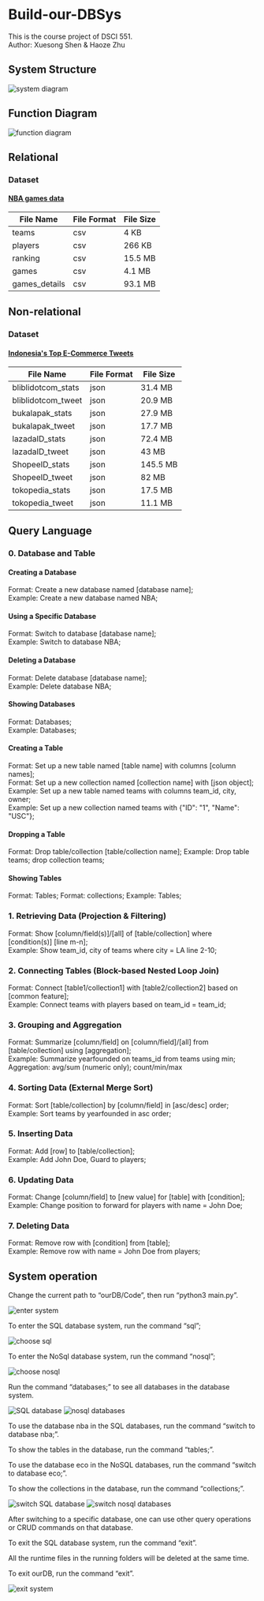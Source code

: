 # Build-our-DBSys
This is the course project of DSCI 551.<br>
Author: Xuesong Shen & Haoze Zhu



## System Structure
![system diagram](https://github.com/Pasxsenger/Build-our-DBSys/blob/main/Pictures/ourDB_Sys_Structure.drawio.png)

## Function Diagram
![function diagram](https://github.com/Pasxsenger/Build-our-DBSys/blob/main/Pictures/functions.png)




## Relational
### Dataset
#### [NBA games data](https://www.kaggle.com/datasets/nathanlauga/nba-games)
| File Name    | File Format | File Size |
| ------------ | ----------- | --------- |
| teams | csv         |       4 KB    |
| players | csv         |      266 KB     |
| ranking | csv         |     15.5 MB      |
| games | csv         |      4.1 MB     |
| games_details | csv         |      93.1 MB     |


## Non-relational
### Dataset
#### [Indonesia's Top E-Commerce Tweets](https://www.kaggle.com/datasets/robertvici/indonesia-top-ecommerce-unicorn-tweets/code)
| File Name    | File Format | File Size |
| ------------ | ----------- | --------- |
| bliblidotcom_stats | json         |    31.4 MB       |
| bliblidotcom_tweet | json         |    20.9 MB       |
| bukalapak_stats | json         |    27.9 MB       |
| bukalapak_tweet | json         |    17.7 MB       |
| lazadaID_stats | json         |    72.4 MB       |
| lazadaID_tweet | json         |    43 MB       |
| ShopeeID_stats | json         |    145.5 MB       |
| ShopeeID_tweet | json         |    82 MB       |
| tokopedia_stats | json         |    17.5 MB       |
| tokopedia_tweet | json         |    11.1 MB       |

## Query Language
### 0. Database and Table
#### Creating a Database 

Format: Create a new database named [database name]; <br>
Example: Create a new database named NBA;

#### Using a Specific Database 
Format: Switch to database [database name]; <br>
Example: Switch to database NBA;

#### Deleting a Database 
Format: Delete database [database name]; <br>
Example: Delete database NBA; 

#### Showing Databases
Format: Databases; <br>
Example: Databases;

#### Creating a Table 
Format: Set up a new table named [table name] with columns [column names];<br>
Format: Set up a new collection named [collection name] with [json object];<br>
Example: Set up a new table named teams with columns team_id, city, owner;<br>
Example: Set up a new collection named teams with {"ID": "1", "Name": "USC"};


#### Dropping a Table
Format: Drop table/collection [table/collection name];
Example: Drop table teams; drop collection teams;

#### Showing Tables 
Format: Tables;
Format: collections;
Example: Tables;

### 1. Retrieving Data (Projection & Filtering)
Format: Show [column/field(s)]/[all] of [table/collection] where [condition(s)] [line m-n];<br>
Example: Show team_id, city of teams where city = LA line 2-10;

### 2. Connecting Tables (Block-based Nested Loop Join)
Format: Connect [table1/collection1] with [table2/collection2] based on [common feature];<br>
Example: Connect teams with players based on team_id = team_id;

### 3. Grouping and Aggregation
Format: Summarize [column/field] on [column/field]/[all] from [table/collection] using [aggregation];<br>
Example: Summarize yearfounded on teams_id from teams using min;<br>
Aggregation: avg/sum (numeric only); count/min/max

### 4. Sorting Data (External Merge Sort)
Format: Sort [table/collection] by [column/field] in [asc/desc] order;<br>
Example: Sort teams by yearfounded in asc order;

### 5. Inserting Data
Format: Add [row] to [table/collection];<br>
Example: Add John Doe, Guard to players;

### 6. Updating Data
Format: Change [column/field] to [new value] for [table] with [condition];<br>
Example: Change position to forward for players with name = John Doe;

### 7. Deleting Data
Format: Remove row with [condition] from [table];<br>
Example: Remove row with name = John Doe from players;

## System operation

Change the current path to “ourDB/Code”, then run “python3 main.py”.

![enter system](https://github.com/Pasxsenger/Build-our-DBSys/blob/main/Pictures/enter_system.png)

To enter the SQL database system, run the command “sql”;

![choose sql](https://github.com/Pasxsenger/Build-our-DBSys/blob/main/Pictures/choose_sql.png)

To enter the NoSql database system, run the command “nosql”;

![choose nosql](https://github.com/Pasxsenger/Build-our-DBSys/blob/main/Pictures/choose_nosql.png)

Run the command “databases;” to see all databases in the database system.

![SQL database](https://github.com/Pasxsenger/Build-our-DBSys/blob/main/Pictures/databases_sql.png)
![nosql databases](https://github.com/Pasxsenger/Build-our-DBSys/blob/main/Pictures/databases_nosql.png)

To use the database nba in the SQL databases, run the command “switch to database nba;”.

To show the tables in the database, run the command “tables;”.

To use the database eco in the NoSQL databases, run the command “switch to database eco;”.

To show the collections in the database, run the command “collections;”.


![switch SQL database](https://github.com/Pasxsenger/Build-our-DBSys/blob/main/Pictures/switch_sql_base.png)
![switch nosql databases](https://github.com/Pasxsenger/Build-our-DBSys/blob/main/Pictures/switch_nosql_base.png)


After switching to a specific database, one can use other query operations or CRUD commands on that database.

To exit the SQL database system, run the command “exit”.

All the runtime files in the running folders will be deleted at the same time.

To exit ourDB, run the command “exit”.

![exit system](https://github.com/Pasxsenger/Build-our-DBSys/blob/main/Pictures/exit_system.png)
